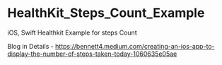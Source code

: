 # HealthKit_Steps_Count_Example
iOS, Swift Healthkit Example for steps Count


Blog in Details - https://bennett4.medium.com/creating-an-ios-app-to-display-the-number-of-steps-taken-today-1060635e05ae 
